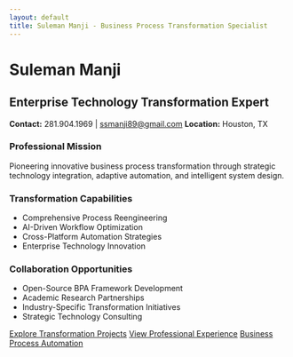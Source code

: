 ```yaml
---
layout: default
title: Suleman Manji - Business Process Transformation Specialist
---
```


# Suleman Manji
## Enterprise Technology Transformation Expert

**Contact:** 281.904.1969 | ssmanji89@gmail.com
**Location:** Houston, TX

### Professional Mission
Pioneering innovative business process transformation through strategic technology integration, adaptive automation, and intelligent system design.

### Transformation Capabilities
- Comprehensive Process Reengineering
- AI-Driven Workflow Optimization
- Cross-Platform Automation Strategies
- Enterprise Technology Innovation

### Collaboration Opportunities
- Open-Source BPA Framework Development
- Academic Research Partnerships
- Industry-Specific Transformation Initiatives
- Strategic Technology Consulting

[Explore Transformation Projects](/transformation-projects)
[View Professional Experience](/experience)
[Business Process Automation](/bpa)
